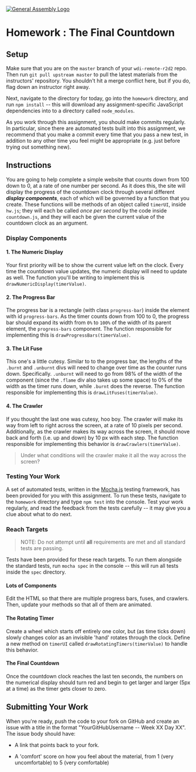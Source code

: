 [![General Assembly Logo](https://camo.githubusercontent.com/1a91b05b8f4d44b5bbfb83abac2b0996d8e26c92/687474703a2f2f692e696d6775722e636f6d2f6b6538555354712e706e67)](https://generalassemb.ly/education/web-development-immersive)

# Homework : The Final Countdown

<!-- MATERIALS METADATA -->
<!--
  title: 'The Final Countdown'
  type: homework
  creators: Matt Brendzel
  competencies: javascript, functions, html, css, dom manipulation
-->

## Setup

Make sure that you are on the `master` branch of your `wdi-remote-r2d2` repo.
Then run `git pull upstream master` to pull the latest materials from the
instructors' repository. You shouldn't hit a merge conflict here, but if you do,
flag down an instructor right away.

Next, navigate to the directory for today, go into the `homework` directory, and
run `npm install` -- this will download any assignment-specific JavaScript
dependencies into to a directory called `node_modules`.

As you work through this assignment, you should make commits regularly.
In particular, since there are automated tests built into this assignment, we
recommend that you make a commit every time that you pass a new test, in
addition to any other time you feel might be appropriate (e.g. just before
trying out something new).

## Instructions

You are going to help complete a simple website that counts down from 100 down
to 0, at a rate of one number per second. As it does this, the site will display
the progress of the countdown clock through several different
_**display components**_,
each of which will be governed by a function that you create.
These functions will be methods of an object called `timerUI`, inside `hw.js`;
they will each be called _once per second_ by the code inside
`countdown.js`, and they will each be given the current value of the countdown
clock as an argument.

### Display Components

#### 1. The Numeric Display

  Your first priority will be to show the current value left on the clock.
  Every time the countdown value updates, the numeric display will need to
  update as well. The function you'll be writing to implement this is
  `drawNumericDisplay(timerValue)`.

#### 2. The Progress Bar

  The progress bar is a rectangle (with class `progress-bar`) inside the
  element with id `progress-bars`. As the timer counts down from 100
  to 0, the progress bar should expand its width from `0%` to `100%` of the
  width of its parent element, the `progress-bars` component.
  The function responsible for implementing this is
  `drawProgressBars(timerValue)`.

#### 3. The Lit Fuse

  This one's a little cutesy. Similar to to the progress bar, the lengths of the
  `.burnt` and `.unburnt` divs will need to change over time as the counter runs
  down. Specifically. `.unburnt` will need to go from 98% of the width of the
  component (since the `.flame` div also takes up some space) to 0% of the width
  as the timer runs down, while `.burnt` does the reverse. The function
  responsible for implementing this is `drawLitFuses(timerValue)`.

#### 4. The Crawler

  If you thought the last one was cutesy, hoo boy. The crawler will make its
  way from left to right across the screen, at a rate of 10 pixels per second.
  Additionally, as the crawler makes its way across the screen, it should move
  back and forth (i.e. up and down) by 10 px with each step. The function
  responsible for implementing this behavior is `drawCrawlers(timerValue)`.

> Under what conditions will the crawler make it all the way across the screen?

### Testing Your Work

A set of automated tests, written in the [Mocha.js](https://mochajs.org/)
testing framework, has been provided for you with this assignment.
To run these tests, navigate to the `homework` directory and type `npm test`
into the console. Test your work regularly, and read the feedback from the tests
carefully -- it may give you a clue about what to do next.

### Reach Targets

> NOTE: Do not attempt until **all** requirements are met and all standard
> tests are passing.

Tests have been provided for these reach targets. To run them alongside the
standard tests, run `mocha spec` in the console -- this will run all tests
inside the `spec` directory.

#### Lots of Components

  Edit the HTML so that there are multiple progress bars, fuses, and crawlers.
  Then, update your methods so that all of them are animated.

#### The Rotating Timer

  Create a wheel which starts off entirely one color, but (as time ticks
  down) slowly changes color as an invisible 'hand' rotates through the clock.
  Define a new method on `timerUI` called `drawRotatingTimers(timerValue)` to
  handle this behavior.

#### The Final Countdown

  Once the countdown clock reaches the last ten seconds, the numbers on the
  numerical display should turn red and begin to get larger and larger (5px at
  a time) as the timer gets closer to zero.

## Submitting Your Work

When you're ready, push the code to your fork on GitHub and create an issue with
a title in the format "YourGitHubUsername -- Week XX Day XX".
The issue body should have:

-   A link that points back to your fork.

-   A 'comfort' score on how you feel about the material, from 1 (very
    uncomfortable) to 5 (very comfortable)
